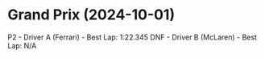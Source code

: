 # Grand Prix (2024-10-01)
P2 - Driver A (Ferrari) - Best Lap: 1:22.345
DNF - Driver B (McLaren) - Best Lap: N/A